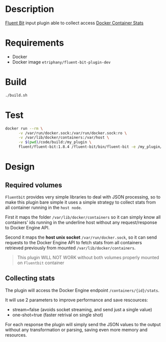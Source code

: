 # Description

[Fluent Bit](https://fluentbit.io) input plugin able to collect access [Docker Container Stats](https://docs.docker.com/engine/api/v1.41/#operation/ContainerStats)

# Requirements

- Docker
- Docker image `etriphany/fluent-bit-plugin-dev`

# Build
```bash
./build.sh
```

# Test
```bash
docker run --rm \
      -v /var/run/docker.sock:/var/run/docker.sock:ro \
      -v /var/lib/docker/containers:/var/host \
      -v $(pwd)/code/build:/my_plugin \
      fluent/fluent-bit:1.8.4 /fluent-bit/bin/fluent-bit -e /my_plugin/flb-in_docker_stats.so -i docker_stats -o stdout
 ```

 # Design

 ## Required volumes

 `Fluentbit` provides very simple libraries to deal with JSON processing, so to make this plugin bare simple it uses a simple strategy to collect stats from all container running in the `host node`.

 First it maps the folder `/var/lib/docker/containers` so it can simply know all containers' ids running in the underline host without any request/response to Docker Engine API.

 Second it maps the **host unix socket** `/var/run/docker.sock`, so it can send requests to the Docker Engine API to fetch stats from all containers retrieved previously from mounted `/var/lib/docker/containers`.

> This plugin WILL NOT WORK without both volumes properly mounted on `Fluentbit` container

## Collecting stats
 The plugin will access the Docker Engine endpoint `/containers/{id}/stats`.

 It will use 2 parameters to improve performance and save rescources:
 * stream=false (avoids socket streaming, and send just a single value)
 * one-shot=true (faster retrival on single shot)

 For each response the plugin will simply send the JSON values to the output without any transformation or parsing, saving even more memory and resources.